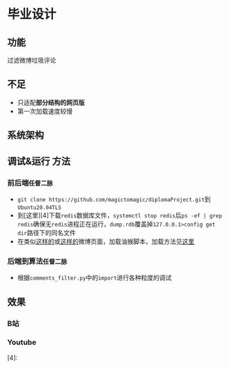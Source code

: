 # 毕业设计

## 功能

过滤微博垃圾评论

## 不足

+ 只适配**部分结构的网页版**
+ 第一次加载速度较慢

## 系统架构



## 调试&运行 方法

### 前后端`任督二脉`

+ `git clone https://github.com/magictomagic/diplomaProject.git`到`Ubuntu20.04TLS`
+  到[这里][4]下载`redis`数据库文件，`systemctl stop redis`后`ps -ef | grep redis`确保无`redis`进程正在运行，`dump.rdb`覆盖掉`127.0.0.1>config get dir`路径下的同名文件
+ 在类似[这样的][1]或[这样的][2]微博页面，加载油猴脚本，加载方法见[这里][3]

### 后端到算法`任督二脉`

+ 根据`comments_filter.py`中的`import`进行各种粒度的调试

## 效果

### B站

### Youtube





[1]: https://weibo.com/5594216204/K956U4wBC?type=comment
[2]: https://weibo.com/7272731818/K9wgdcrM3?type=comment
[3]: ./frontEnd/READMR.md

[4]: 